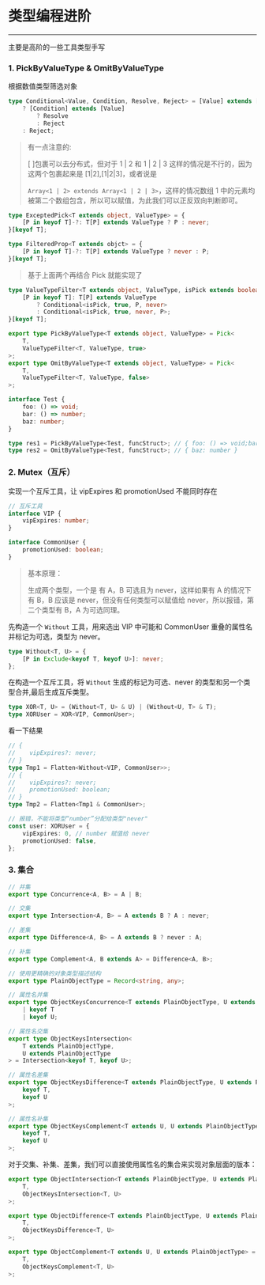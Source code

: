 # 类型编程进阶

---

主要是高阶的一些工具类型手写

### 1. **PickByValueType** & **OmitByValueType**

根据数值类型筛选对象

```typescript
type Conditional<Value, Condition, Resolve, Reject> = [Value] extends [Condition]
    ? [Condition] extends [Value]
        ? Resolve
        : Reject
    : Reject;
```

> 有一点注意的:
>
> [ ]包裹可以去分布式，但对于 1 | 2 和 1 | 2 | 3 这样的情况是不行的，因为这两个包裹起来是 [1|2],[1|2|3]，或者说是
>
> `Array<1 | 2> extends Array<1 | 2 | 3>`，这样的情况数组 1 中的元素均被第二个数组包含，所以可以赋值，为此我们可以正反双向判断即可。

```typescript
type ExceptedPick<T extends object, ValueType> = {
    [P in keyof T]-?: T[P] extends ValueType ? P : never;
}[keyof T];

type FilteredProp<T extends objct> = {
    [P in keyof T]-?: T[P] extends ValueType ? never : P;
}[keyof T];
```

> 基于上面两个再结合 Pick 就能实现了

```typescript
type ValueTypeFilter<T extends object, ValueType, isPick extends boolean> = {
    [P in keyof T]: T[P] extends ValueType
        ? Conditional<isPick, true, P, never>
        : Conditional<isPick, true, never, P>;
}[keyof T];

export type PickByValueType<T extends object, ValueType> = Pick<
    T,
    ValueTypeFilter<T, ValueType, true>
>;
export type OmitByValueType<T extends object, ValueType> = Pick<
    T,
    ValueTypeFilter<T, ValueType, false>
>;

interface Test {
    foo: () => void;
    bar: () => number;
    baz: number;
}

type res1 = PickByValueType<Test, funcStruct>; // { foo: () => void;bar: () => number; }
type res2 = OmitByValueType<Test, funcStruct>; // { baz: number }
```

### 2. Mutex（互斥）

实现一个互斥工具，让 vipExpires 和 promotionUsed 不能同时存在

```typescript
// 互斥工具
interface VIP {
    vipExpires: number;
}

interface CommonUser {
    promotionUsed: boolean;
}
```

> 基本原理：
>
> 生成两个类型，一个是 有 A，B 可选且为 never，这样如果有 A 的情况下有 B，B 应该是 never，但没有任何类型可以赋值给 never，所以报错，第二个类型有 B，A 为可选同理。

先构造一个 `Without` 工具，用来选出 VIP 中可能和 CommonUser 重叠的属性名并标记为可选，类型为 never。

```typescript
type Without<T, U> = {
    [P in Exclude<keyof T, keyof U>]: never;
};
```

在构造一个互斥工具，将 `Without` 生成的标记为可选、never 的类型和另一个类型合并,最后生成互斥类型。

```typescript
type XOR<T, U> = (Without<T, U> & U) | (Without<U, T> & T);
type XORUser = XOR<VIP, CommonUser>;
```

看一下结果

```typescript
// {
//    vipExpires?: never;
// }
type Tmp1 = Flatten<Without<VIP, CommonUser>>;
// {
//    vipExpires?: never;
//    promotionUsed: boolean;
// }
type Tmp2 = Flatten<Tmp1 & CommonUser>;

// 报错，不能将类型“number”分配给类型"never"
const user: XORUser = {
    vipExpires: 0, // number 赋值给 never
    promotionUsed: false,
};
```

### 3. 集合

```typescript
// 并集
export type Concurrence<A, B> = A | B;

// 交集
export type Intersection<A, B> = A extends B ? A : never;

// 差集
export type Difference<A, B> = A extends B ? never : A;

// 补集
export type Complement<A, B extends A> = Difference<A, B>;

// 使用更精确的对象类型描述结构
export type PlainObjectType = Record<string, any>;

// 属性名并集
export type ObjectKeysConcurrence<T extends PlainObjectType, U extends PlainObjectType> =
    | keyof T
    | keyof U;

// 属性名交集
export type ObjectKeysIntersection<
    T extends PlainObjectType,
    U extends PlainObjectType
> = Intersection<keyof T, keyof U>;

// 属性名差集
export type ObjectKeysDifference<T extends PlainObjectType, U extends PlainObjectType> = Difference<
    keyof T,
    keyof U
>;

// 属性名补集
export type ObjectKeysComplement<T extends U, U extends PlainObjectType> = Complement<
    keyof T,
    keyof U
>;
```

对于交集、补集、差集，我们可以直接使用属性名的集合来实现对象层面的版本：

```typescript
export type ObjectIntersection<T extends PlainObjectType, U extends PlainObjectType> = Pick<
    T,
    ObjectKeysIntersection<T, U>
>;

export type ObjectDifference<T extends PlainObjectType, U extends PlainObjectType> = Pick<
    T,
    ObjectKeysDifference<T, U>
>;

export type ObjectComplement<T extends U, U extends PlainObjectType> = Pick<
    T,
    ObjectKeysComplement<T, U>
>;
```
